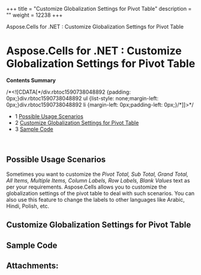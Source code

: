 +++
title = "Customize Globalization Settings for Pivot Table" 
description = "" 
weight = 12238 
+++

Aspose.Cells for .NET : Customize Globalization Settings for Pivot Table  

# Aspose.Cells for .NET : Customize Globalization Settings for Pivot Table


**Contents Summary**

/\*<!\[CDATA\[\*/div.rbtoc1590738048892 {padding: 0px;}div.rbtoc1590738048892 ul {list-style: none;margin-left: 0px;}div.rbtoc1590738048892 li {margin-left: 0px;padding-left: 0px;}/\*\]\]>\*/

*   1 [Possible Usage Scenarios](#CustomizeGlobalizationSettingsforPivotTable-PossibleUsageScenarios)
*   2 [Customize Globalization Settings for Pivot Table](#CustomizeGlobalizationSettingsforPivotTable-CustomizeGlobalizationSettingsforPivotTable)
*   3 [Sample Code](#CustomizeGlobalizationSettingsforPivotTable-SampleCode)

 

## Possible Usage Scenarios

Sometimes you want to customize the *Pivot Total, Sub Total, Grand Total, All Items, Multiple Items, Column Labels, Row Labels, Blank Values* text as per your requirements. Aspose.Cells allows you to customize the globalization settings of the pivot table to deal with such scenarios. You can also use this feature to change the labels to other languages like Arabic, Hindi, Polish, etc.

## Customize Globalization Settings for Pivot Table



## Sample Code

## Attachments:



